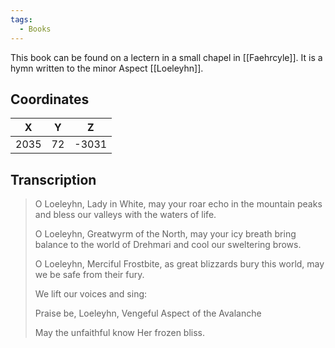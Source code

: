 ```yaml
---
tags:
  - Books
---
```


This book can be found on a lectern in a small chapel in [[Faehrcyle]]. It is a hymn written to the minor Aspect [[Loeleyhn]].

## Coordinates
| **X** | **Y** | **Z** |
| :---: | :---: | :---: |
| 2035  |  72   | -3031 |

## Transcription
> O Loeleyhn, Lady in White, may your roar echo in the mountain peaks and bless our valleys with the waters of life.
>
> O Loeleyhn, Greatwyrm of the North, may your icy breath bring balance to the world of Drehmari and cool our sweltering brows.
>
> O Loeleyhn, Merciful Frostbite, as great blizzards bury this world, may we be safe from their fury.
>
> We lift our voices and sing:
>
> Praise be, Loeleyhn, Vengeful Aspect of the Avalanche
>
> May the unfaithful know Her frozen bliss.

